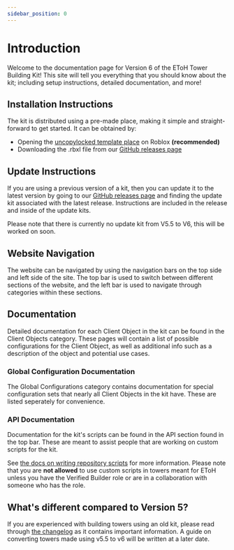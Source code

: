 ```yaml
---
sidebar_position: 0
---
```


# Introduction

Welcome to the documentation page for Version 6 of the EToH Tower Building Kit! This site will tell you everything that you should know about the kit; including setup instructions, detailed documentation, and more!

## Installation Instructions

The kit is distributed using a pre-made place, making it simple and straight-forward to get started. It can be obtained by:

* Opening the [uncopylocked template place](https://www.roblox.com/games/104814418357350) on Roblox **(recommended)**
* Downloading the .rbxl file from our [GitHub releases page](https://github.com/etohgame/kit/releases)

## Update Instructions

If you are using a previous version of a kit, then you can update it to the latest version by going to our [GitHub releases page](https://github.com/etohgame/kit/releases) and finding the update kit associated with the latest release. Instructions are included in the release and inside of the update kits.

Please note that there is currently no update kit from V5.5 to V6, this will be worked on soon.

## Website Navigation

The website can be navigated by using the navigation bars on the top side and left side of the site. The top bar is used to switch between different sections of the website, and the left bar is used to navigate through categories within these sections.

## Documentation

Detailed documentation for each Client Object in the kit can be found in the Client Objects category. These pages will contain a list of possible configurations for the Client Object, as well as additional info such as a description of the object and potential use cases.

### Global Configuration Documentation

The Global Configurations category contains documentation for special configuration sets that nearly all Client Objects in the kit have. These are listed seperately for convenience.

### API Documentation

Documentation for the kit's scripts can be found in the API section found in the top bar. These are meant to assist people that are working on custom scripts for the kit.

See [the docs on writing repository scripts](misc.md#writing--editing-repository-scripts) for more information. Please note that you are **not allowed** to use custom scripts in towers meant for EToH unless you have the Verified Builder role or are in a collaboration with someone who has the role.

## What's different compared to Version 5?

If you are experienced with building towers using an old kit, please read through [the changelog](https://etohgame.github.io/kit/changelog) as it contains important information. A guide on converting towers made using v5.5 to v6 will be written at a later date.